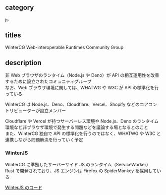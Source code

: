 ## category

js

## titles

WinterCG
Web-interoperable Runtimes Community Group

## description

非 Web ブラウザのランタイム（Node.js や Deno）が API の相互運用性を改善するために設立されたコミュニティグループ  
なお、Web ブラウザ環境に関しては、WHATWG や W3C が API の標準化を行っている

WinterCG は Node.js、Deno、Cloudflare、Vercel、Shopify などのコアコントリビューターが設立メンバー

Cloudflare や Vercel が持つサーバーレス環境や Node.js、Deno のランタイム環境など非ブラウザ環境で発生する問題などを議論する場となるとのこと  
また、WinterCG 独自で API の標準化を行うのではなく、WHATWG や W3C と連携しながら問題解決を行っていく予定

### WinterJS

WinterCG に準拠したサーバーサイド JS のランタイム（ServiceWorker）  
Rust で開発されており、JS エンジンは Firefox の SpiderMonkey を採用している

<a href="https://github.com/wasmerio/winterjs" target="_blank">WinterJS のコード</a>
